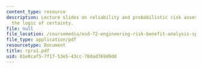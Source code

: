 ```yaml
---
content_type: resource
description: Lecture slides on reliability and probabilistic risk assessment, and
  the logic of certainty.
file: null
file_location: /coursemedia/esd-72-engineering-risk-benefit-analysis-spring-2007/81e8caf57f1753e543cc78dad769d9dd_rpra1.pdf
file_type: application/pdf
resourcetype: Document
title: rpra1.pdf
uid: 81e8caf5-7f17-53e5-43cc-78dad769d9dd
---
```

